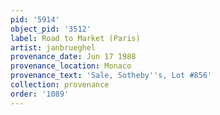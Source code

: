 ```yaml
---
pid: '5914'
object_pid: '3512'
label: Road to Market (Paris)
artist: janbrueghel
provenance_date: Jun 17 1988
provenance_location: Monaco
provenance_text: 'Sale, Sotheby''s, Lot #856'
collection: provenance
order: '1089'
---
```

